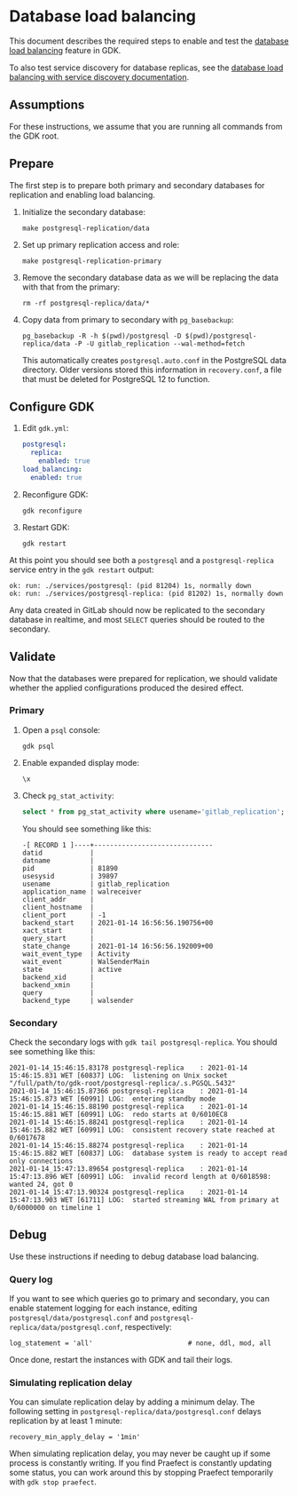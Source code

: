 # Database load balancing

This document describes the required steps to enable and test the [database load balancing](https://docs.gitlab.com/ee/administration/database_load_balancing.html) feature in GDK.

To also test service discovery for database replicas, see the [database load balancing with service discovery documentation](database_load_balancing_with_service_discovery.md).

## Assumptions

For these instructions, we assume that you are running all commands from the GDK root.

## Prepare

The first step is to prepare both primary and secondary databases for replication and enabling load balancing.

1. Initialize the secondary database:

    ```shell
    make postgresql-replication/data
    ```

1. Set up primary replication access and role:

    ```shell
    make postgresql-replication-primary
    ```

1. Remove the secondary database data as we will be replacing the data with that from the primary:

    ```shell
    rm -rf postgresql-replica/data/*
    ```

1. Copy data from primary to secondary with `pg_basebackup`:

    ```shell
    pg_basebackup -R -h $(pwd)/postgresql -D $(pwd)/postgresql-replica/data -P -U gitlab_replication --wal-method=fetch
    ```

   This automatically creates `postgresql.auto.conf` in the PostgreSQL data directory. Older
   versions stored this information in `recovery.conf`, a file that must be deleted for
   PostgreSQL 12 to function.

## Configure GDK

1. Edit `gdk.yml`:

   ```yaml
   postgresql:
     replica:
       enabled: true
   load_balancing:
     enabled: true
   ```

1. Reconfigure GDK:

    ```shell
    gdk reconfigure
    ```

1. Restart GDK:

    ```shell
    gdk restart
    ```

At this point you should see both a `postgresql` and a `postgresql-replica` service entry in the `gdk restart` output:

```plaintext
ok: run: ./services/postgresql: (pid 81204) 1s, normally down
ok: run: ./services/postgresql-replica: (pid 81202) 1s, normally down
```

Any data created in GitLab should now be replicated to the secondary database in realtime, and most `SELECT` queries should be routed to the secondary.

## Validate

Now that the databases were prepared for replication, we should validate whether the applied configurations produced the desired effect.

### Primary

1. Open a `psql` console:

    ```shell
    gdk psql
    ```

1. Enable expanded display mode:

    ```plaintext
    \x
    ```

1. Check `pg_stat_activity`:

    ```sql
    select * from pg_stat_activity where usename='gitlab_replication';
    ```

    You should see something like this:

    ```plaintext
    -[ RECORD 1 ]----+------------------------------
    datid            |
    datname          |
    pid              | 81890
    usesysid         | 39897
    usename          | gitlab_replication
    application_name | walreceiver
    client_addr      |
    client_hostname  |
    client_port      | -1
    backend_start    | 2021-01-14 16:56:56.190756+00
    xact_start       |
    query_start      |
    state_change     | 2021-01-14 16:56:56.192009+00
    wait_event_type  | Activity
    wait_event       | WalSenderMain
    state            | active
    backend_xid      |
    backend_xmin     |
    query            |
    backend_type     | walsender
    ```

### Secondary

Check the secondary logs with `gdk tail postgresql-replica`. You should see something like this:

```plaintext
2021-01-14_15:46:15.83178 postgresql-replica    : 2021-01-14 15:46:15.831 WET [60837] LOG:  listening on Unix socket "/full/path/to/gdk-root/postgresql-replica/.s.PGSQL.5432"
2021-01-14_15:46:15.87366 postgresql-replica    : 2021-01-14 15:46:15.873 WET [60991] LOG:  entering standby mode
2021-01-14_15:46:15.88190 postgresql-replica    : 2021-01-14 15:46:15.881 WET [60991] LOG:  redo starts at 0/6010EC8
2021-01-14_15:46:15.88241 postgresql-replica    : 2021-01-14 15:46:15.882 WET [60991] LOG:  consistent recovery state reached at 0/6017678
2021-01-14_15:46:15.88274 postgresql-replica    : 2021-01-14 15:46:15.882 WET [60837] LOG:  database system is ready to accept read only connections
2021-01-14_15:47:13.89654 postgresql-replica    : 2021-01-14 15:47:13.896 WET [60991] LOG:  invalid record length at 0/6018598: wanted 24, got 0
2021-01-14_15:47:13.90324 postgresql-replica    : 2021-01-14 15:47:13.903 WET [61711] LOG:  started streaming WAL from primary at 0/6000000 on timeline 1
```

## Debug

Use these instructions if needing to debug database load balancing.

### Query log

If you want to see which queries go to primary and secondary, you can enable statement logging for each instance, editing `postgresql/data/postgresql.conf` and `postgresql-replica/data/postgresql.conf`, respectively:

```plaintext
log_statement = 'all'                        # none, ddl, mod, all
```

Once done, restart the instances with GDK and tail their logs.

### Simulating replication delay

You can simulate replication delay by adding a minimum delay. The
following setting in `postgresql-replica/data/postgresql.conf` delays
replication by at least 1 minute:

```plaintext
recovery_min_apply_delay = '1min'
```

When simulating replication delay, you may never be caught up if some process is constantly writing. If you find Praefect is constantly
updating some status, you can work around this by stopping Praefect temporarily with `gdk stop praefect`.

